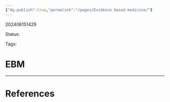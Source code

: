 ```yaml
---
{"dg-publish":true,"permalink":"/pages/Evidence based medicine/"}
---
```



202406151429

Status: 

Tags:

# EBM








___
# References